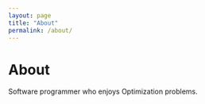 ```yaml
---
layout: page
title: "About"
permalink: /about/
---
```


# About

Software programmer who enjoys Optimization problems.
